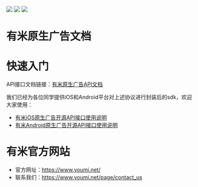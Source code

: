 [![](https://img.shields.io/badge/license-MIT-blue.svg)](LICENSE) [![](https://img.shields.io/badge/android-1.2.1-blue.svg)](https://github.com/youmi/nativead/releases/tag/android-1.2.1) [![](https://img.shields.io/badge/ios-1.0.6-blue.svg)](https://github.com/youmi/nativead/releases/tag/1.0.6)

有米原生广告文档
===========

# 快速入门

API接口文档链接：[有米原生广告API文档](有米原生广告API文档.md)

我们已经为各位同学提供iOS和Android平台对上述协议进行封装后的sdk，欢迎大家使用：

* [有米iOS原生广告开源API接口使用说明](YMNativeAdS-iOS)
* [有米Android原生广告开源API接口使用说明](YMNativeAdS-android)

# 有米官方网站

* 官方网址：https://www.youmi.net/
* 联系我们：https://www.youmi.net/page/contact_us

